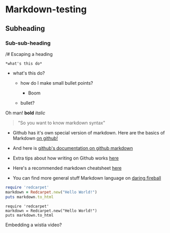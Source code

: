 # Markdown-testing

## Subheading

### Sub-sub-heading

/# Escaping a heading

```
*what's this do*
```

* what's this do?
  * how do I make small bullet points?
  	* Boom

  * bullet?

Oh man! **bold** *italic*

> "So you want to know markdown syntax"

* Github has it's own special version of markdown. Here are the basics of Markdown [on github!](https://help.github.com/articles/markdown-basics/)

* And here is [github's documentation on github markdown](https://help.github.com/articles/github-flavored-markdown/)

* Extra tips about how writing on Github works [here](https://help.github.com/articles/writing-on-github/)

* Here's a recommended markdown cheatsheet [here](https://github.com/adam-p/markdown-here/wiki/Markdown-Cheatsheet)

* You can find more general stuff Markdown language on [daring fireball](http://daringfireball.net/projects/markdown/)


```ruby
require 'redcarpet'
markdown = Redcarpet.new("Hello World!")
puts markdown.to_html
```

```
require 'redcarpet'
markdown = Redcarpet.new("Hello World!")
puts markdown.to_html
```
Embedding a wistia video?

<div id="wistia_cfgay7jpsv" class="wistia_embed" style="width:300px;height:169px;">&nbsp;</div>
<script charset="ISO-8859-1" src="//fast.wistia.com/assets/external/E-v1.js"></script>
<script>
wistiaEmbed = Wistia.embed("cfgay7jpsv");
</script>

